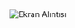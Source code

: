 ## 

![Ekran Alıntısı](https://user-images.githubusercontent.com/30186772/65181561-fea19600-da67-11e9-82ee-481a89800b34.PNG)